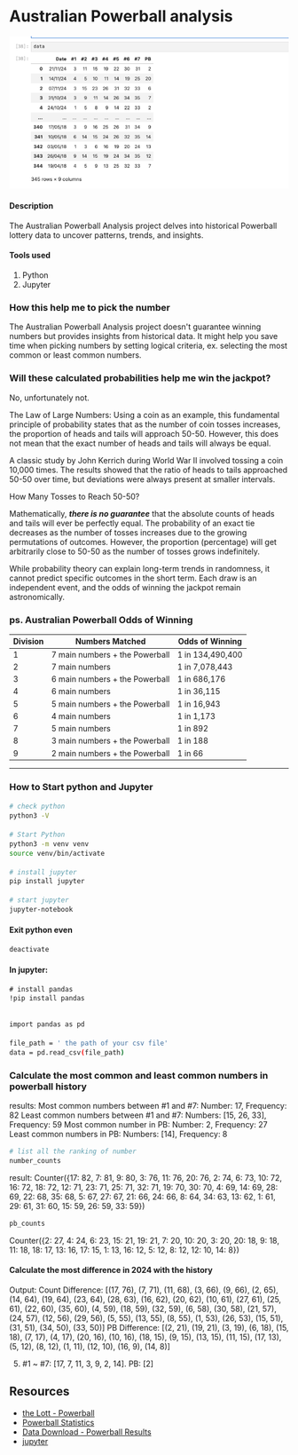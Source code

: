 # Australian Powerball analysis 
![img](https://github.com/miya-w/Powerball-australia/blob/main/images/pb-img.png)
#### Description
 The Australian Powerball Analysis project delves into historical Powerball lottery data to uncover patterns, trends, and insights.

#### Tools used 
1. Python
2. Jupyter


### How this help me to pick the number

The Australian Powerball Analysis project doesn't guarantee winning numbers but provides insights from historical data. It might help you save time when picking numbers by setting logical criteria, ex. selecting the most common or least common numbers.

### Will these calculated probabilities help me win the jackpot?

No, unfortunately not.

The Law of Large Numbers:
Using a coin as an example,
this fundamental principle of probability states that as the number of coin tosses increases, the proportion of heads and tails will approach 50-50. However, this does not mean that the exact number of heads and tails will always be equal.

A classic study by John Kerrich during World War II involved tossing a coin 10,000 times. The results showed that the ratio of heads to tails approached 50-50 over time, but deviations were always present at smaller intervals.

How Many Tosses to Reach 50-50?

Mathematically, ***there is no guarantee*** that the absolute counts of heads and tails will ever be perfectly equal. The probability of an exact tie decreases as the number of tosses increases due to the growing permutations of outcomes. However, the proportion (percentage) will get arbitrarily close to 50-50 as the number of tosses grows indefinitely.

 While probability theory can explain long-term trends in randomness, it cannot predict specific outcomes in the short term. Each draw is an independent event, and the odds of winning the jackpot remain astronomically. 

### ps. Australian Powerball Odds of Winning
| Division | Numbers Matched              | Odds of Winning        |
|----------|------------------------------|------------------------|
| 1        | 7 main numbers + the Powerball | 1 in 134,490,400      |
| 2        | 7 main numbers               | 1 in 7,078,443        |
| 3        | 6 main numbers + the Powerball | 1 in 686,176          |
| 4        | 6 main numbers               | 1 in 36,115           |
| 5        | 5 main numbers + the Powerball | 1 in 16,943          |
| 6        | 4 main numbers               | 1 in 1,173            |
| 7        | 5 main numbers               | 1 in 892              |
| 8        | 3 main numbers + the Powerball | 1 in 188             |
| 9        | 2 main numbers + the Powerball | 1 in 66              |


---
### How to Start python and Jupyter
```bash
# check python
python3 -V

# Start Python
python3 -m venv venv
source venv/bin/activate

# install jupyter
pip install jupyter 

# start jupyter
jupyter-notebook
```
#### Exit python even
```bash
deactivate
```


#### In jupyter:

```
# install pandas
!pip install pandas
```
```bash

import pandas as pd

file_path = ' the path of your csv file'
data = pd.read_csv(file_path)

```
### Calculate the most common and least common numbers in powerball history

results:
Most common numbers between #1 and #7:
Number: 17, Frequency: 82
Least common numbers between #1 and #7:
Numbers: [15, 26, 33], Frequency: 59
Most common number in PB:
Number: 2, Frequency: 27
Least common numbers in PB:
Numbers: [14], Frequency: 8

```bash
# list all the ranking of number
number_counts
```
result:
Counter({17: 82,
         7: 81,
         9: 80,
         3: 76,
         11: 76,
         20: 76,
         2: 74,
         6: 73,
         10: 72,
         16: 72,
         18: 72,
         12: 71,
         23: 71,
         25: 71,
         32: 71,
         19: 70,
         30: 70,
         4: 69,
         14: 69,
         28: 69,
         22: 68,
         35: 68,
         5: 67,
         27: 67,
         21: 66,
         24: 66,
         8: 64,
         34: 63,
         13: 62,
         1: 61,
         29: 61,
         31: 60,
         15: 59,
         26: 59,
         33: 59})

```bash
pb_counts
```
Counter({2: 27,
         4: 24,
         6: 23,
         15: 21,
         19: 21,
         7: 20,
         10: 20,
         3: 20,
         20: 18,
         9: 18,
         11: 18,
         18: 17,
         13: 16,
         17: 15,
         1: 13,
         16: 12,
         5: 12,
         8: 12,
         12: 10,
         14: 8})

#### Calculate the most difference in 2024 with the history

Output:
Count Difference:
[(17, 76), (7, 71), (11, 68), (3, 66), (9, 66), (2, 65), (14, 64), (19, 64), (23, 64), (28, 63), (16, 62), (20, 62), (10, 61), (27, 61), (25, 61), (22, 60), (35, 60), (4, 59), (18, 59), (32, 59), (6, 58), (30, 58), (21, 57), (24, 57), (12, 56), (29, 56), (5, 55), (13, 55), (8, 55), (1, 53), (26, 53), (15, 51), (31, 51), (34, 50), (33, 50)]
PB Difference:
[(2, 21), (19, 21), (3, 19), (6, 18), (15, 18), (7, 17), (4, 17), (20, 16), (10, 16), (18, 15), (9, 15), (13, 15), (11, 15), (17, 13), (5, 12), (8, 12), (1, 11), (12, 10), (16, 9), (14, 8)]

5. #1 ~ #7: [17, 7, 11, 3, 9, 2, 14]. PB: [2]






Resources
---
- [the Lott - Powerball](https://www.thelott.com/powerball/results)
- [Powerball Statistics](https://australia.national-lottery.com/powerball/statistics)
- [Data Download - Powerball Results](https://gnetwork.com.au/powerball-results/)
- [jupyter](https://jupyter.org/)
